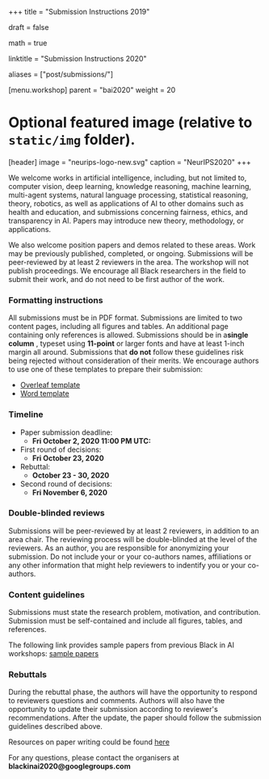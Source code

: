 +++
title = "Submission Instructions 2019"

draft = false

math = true

linktitle = "Submission Instructions 2020"

aliases = ["post/submissions/"]

[menu.workshop]
    parent = "bai2020"
    weight = 20

# Optional featured image (relative to `static/img` folder).
[header]
image = "neurips-logo-new.svg"
caption = "NeurIPS2020"
+++

<!---
<span style="color:red">__The deadline for submissions has officially passed!__</span>
-->
We welcome works in artificial intelligence, including, but not limited to, computer vision, deep learning, knowledge reasoning, machine learning, multi-agent systems, natural language processing, statistical reasoning, theory, robotics, as well as applications of AI to other domains such as health and education, and submissions concerning fairness, ethics, and transparency in AI. Papers may introduce new theory, methodology, or applications.

We also welcome position papers and demos related to these areas. Work may be previously published, completed, or ongoing. Submissions will be peer-reviewed by at least 2 reviewers in the area. The workshop will not publish proceedings. We encourage all Black researchers in the field to submit their work, and do not need to be first author of the work. 

### Formatting instructions
All submissions must be in PDF format. Submissions are limited to two content pages, including all figures and tables. An additional page containing only references is allowed.​ Submissions should be in a​ __single column__ ​, typeset using __​11-point__ or larger fonts and have at least ​1-inch margin all around. Submissions that __do not__ follow these guidelines risk being rejected without consideration of their merits. We encourage authors to use one of these templates to prepare their submission: 

* [Overleaf template](https://www.overleaf.com/project/5f4f9b1b8772b50001363fbe)
* [Word template](https://drive.google.com/file/d/1NR0ac0u0BiE4xqnZpkShPF4zLSa3ASqw/view)

### Timeline
* Paper submission deadline:
    - __Fri October 2, 2020 11:00 PM UTC:__
* First round of decisions:
    - __Fri October 23, 2020__
* Rebuttal: 
    - __October 23 - 30, 2020__
* Second round of decisions: 
    - __Fri November 6, 2020__

### Double-blinded reviews
Submissions will be peer-reviewed by at least 2 reviewers, in addition to an area chair. The reviewing process will be double-blinded at the level of the reviewers. As an author, you are responsible for anonymizing your submission. Do not include your or your co-authors names, affiliations or any other information that might help reviewers to indentify you or your co-authors. 

### Content guidelines
Submissions must state the research problem, motivation, and contribution. Submission must be self-contained and include all figures, tables, and references.

The following link provides sample papers from previous Black in AI workshops: [sample papers](https://github.com/blackinai/blackinai.github.io/tree/master/papers)


### Rebuttals
During the rebuttal phase, the authors will have the opportunity to respond to reviewers questions and comments. Authors will also have the opportunity to update their submission according to reviewer's recommendations. After the update, the paper should follow the submission guidelines described above.

Resources on paper writing could be found [here](https://rabeshi.github.io/blackhelp/)

For any questions, please contact the organisers at __blackinai2020@googlegroups.com__